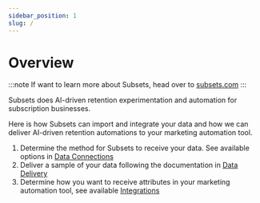 ```yaml
---
sidebar_position: 1
slug: /
---
```


# Overview
:::note
If want to learn more about Subsets, head over to [subsets.com](https://subsets.com)
:::

Subsets does AI-driven retention experimentation and automation for subscription businesses.

Here is how Subsets can import and integrate your data and how we can deliver AI-driven retention automations to your marketing automation tool.

1. Determine the method for Subsets to receive your data. See available options in [Data Connections](Data%20Connections/BigQuery)
2. Deliver a sample of your data following the documentation in [Data Delivery](Data%20Delivery/Overview)
3. Determine how you want to receive attributes in your marketing automation tool, see available [Integrations](Integrations/Sailthru)
